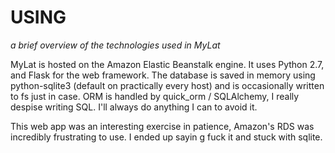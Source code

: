 USING
=====

_a brief overview of the technologies used in MyLat_

MyLat is hosted on the Amazon Elastic Beanstalk engine. It uses Python 2.7, and Flask for the web framework. The database is saved in memory using python-sqlite3 (default on practically every host) and is occasionally written to fs just in case. ORM is handled by quick_orm / SQLAlchemy, I really despise writing SQL. I'll always do anything I can to avoid it.

This web app was an interesting exercise in patience, Amazon's RDS was incredibly frustrating to use. I ended up sayin g fuck it and stuck with sqlite.

